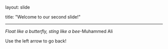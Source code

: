 layout: slide

title: "Welcome to our second slide!"

---

*Float like a butterfly, sting like a bee*-Muhammed Ali

Use the left arrow to go back!

